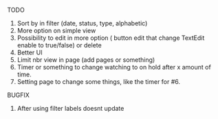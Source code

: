 TODO

1. Sort by in filter (date, status, type, alphabetic)
2. More option on simple view
3. Possibility to edit in more option ( button edit that change TextEdit enable to true/false) or delete
4. Better UI
5. Limit nbr view in page (add pages or something)
6. Timer or something to change watching to on hold after x amount of time.
7. Setting page to change some things, like the timer for #6.


BUGFIX

1. After using filter labels doesnt update